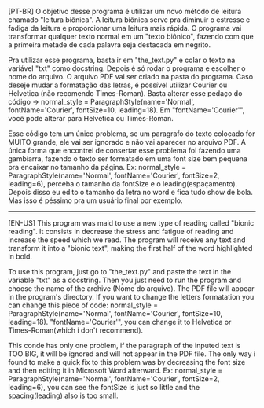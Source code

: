 [PT-BR]
O objetivo desse programa é utilizar um novo método de leitura chamado "leitura biônica". A leitura biônica serve pra diminuir o estresse e fadiga da leitura e proporcionar uma leitura mais rápida.
O programa vai transformar qualquer texto normal em um "texto biônico", fazendo com que a primeira metade de cada palavra seja destacada em negrito.

Pra utilizar esse programa, basta ir em "the_text.py" e colar o texto na variável "txt" como docstring. Depois é só rodar o programa e escolher o nome do arquivo. O arquivo PDF vai ser criado na pasta do programa.
Caso deseje mudar a formatação das letras, é possível utilizar Courier ou Helvetica (não recomendo Times-Roman). Basta alterar esse pedaço do código → normal_style = ParagraphStyle(name='Normal', fontName='Courier', fontSize=10, leading=18). Em "fontName='Courier'", você pode alterar para Helvetica ou Times-Roman.

Esse código tem um único problema, se um paragrafo do texto colocado for MUITO grande, ele vai ser ignorado e não vai aparecer no arquivo PDF.
A única forma que encontrei de consertar esse problema foi fazendo uma gambiarra, fazendo o texto ser formatado em uma font size bem pequena pra encaixar no tamanho da página.
Ex: normal_style = ParagraphStyle(name='Normal', fontName='Courier', fontSize=2, leading=6), perceba o tamanho da fontSize e o leading(espaçamento).
Depois disso eu edito o tamanho da letra no word e fica tudo show de bola. Mas isso é péssimo pra um usuário final por exemplo.

-------------------------------------------------------------------------------------------------------------------------------------------------

[EN-US]
This program was maid to use a new type of reading called "bionic reading". It consists in decrease the stress and fatigue of reading and increase the speed which we read.
The program will receive any text and transform it into a "bionic text", making the first half of the word highlighted in bold.

To use this program, just go to "the_text.py" and paste the text in the variable "txt" as a docstring. Then you just need to run the program and choose the name of the archive (Nome do arquivo). The PDF file will appear in the program's directory.
If you want to change the letters formatation you can change this piece of code: normal_style = ParagraphStyle(name='Normal', fontName='Courier', fontSize=10, leading=18). "fontName='Courier'", you can change it to Helvetica or Times-Roman(which i don't recommend).

This conde has only one problem, if the paragraph of the inputed text is TOO BIG, it will be ignored and will not appear in the PDF file. The only way i found to make a quick fix to this problem was by decreasing the font size and then editing it in Microsoft Word afterward.
Ex: normal_style = ParagraphStyle(name='Normal', fontName='Courier', fontSize=2, leading=6), you can see the fontSize is just so little and the spacing(leading) also is too small.